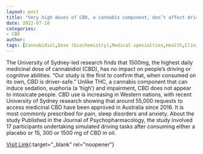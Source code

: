 ```yaml
---
layout: post
title: "Very high doses of CBD, a cannabis component, don’t affect driving"
date: 2022-07-18
categories:
- CBD
author: 
tags: [Cannabidiol,Dose (biochemistry),Medical specialties,Health,Clinical medicine,Drugs,Medicine,Medical treatments,Psychoactive drugs,Pharmacology,Health care,Drugs acting on the nervous system,Health sciences,Chemicals in medicine,Pharmaceutical sciences,Diseases and disorders,Therapy]
---
```



The University of Sydney-led research finds that 1500mg, the highest daily medicinal dose of cannabidiol (CBD), has no impact on people’s driving or cognitive abilities. “Our study is the first to confirm that, when consumed on its own, CBD is driver-safe.”  Unlike THC, a cannabis component that can induce sedation, euphoria (a ‘high’) and impairment, CBD does not appear to intoxicate people. CBD use is increasing in Western nations, with recent University of Sydney research showing that around 55,000 requests to access medicinal CBD have been approved in Australia since 2016. It is most commonly prescribed for pain, sleep disorders and anxiety. About the study  Published in the Journal of Psychopharmacology, the study involved 17 participants undertaking simulated driving tasks after consuming either a placebo or 15, 300 or 1500 mg of CBD in oil.

[Visit Link](https://www.eurekalert.org/news-releases/953992){:target="_blank" rel="noopener"}


